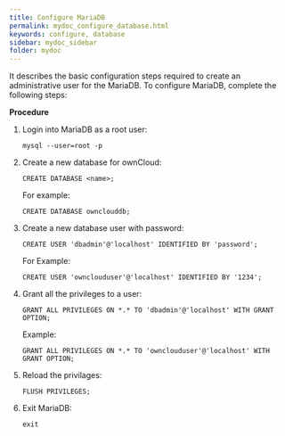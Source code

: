 ```yaml
---
title: Configure MariaDB
permalink: mydoc_configure_database.html
keywords: configure, database
sidebar: mydoc_sidebar
folder: mydoc
---
```


It describes the basic configuration steps required to create an administrative user for the MariaDB. To configure MariaDB, complete the following steps: 

**Procedure**

1. Login into MariaDB as a root user:
    ```
    mysql --user=root -p
    ```
2. Create a new database for ownCloud:
    ```
    CREATE DATABASE <name>;
    ```
    For example:
    ```
    CREATE DATABASE ownclouddb;
    ```
    

3. Create a new database user with password:
    ```
    CREATE USER 'dbadmin'@'localhost' IDENTIFIED BY 'password';
    ```
    For Example:
    ```
    CREATE USER 'ownclouduser'@'localhost' IDENTIFIED BY '1234';
    ```
    
4. Grant all the privileges to a user:
    ```
    GRANT ALL PRIVILEGES ON *.* TO 'dbadmin'@'localhost' WITH GRANT OPTION;
    ```
    Example:
    ```
    GRANT ALL PRIVILEGES ON *.* TO 'ownclouduser'@'localhost' WITH GRANT OPTION;
    ```
5. Reload the privilages:
    ```
    FLUSH PRIVILEGES;
    ```
6. Exit MariaDB:
    ```
    exit
    ```